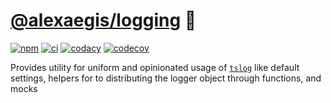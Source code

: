 # [@alexaegis/logging](https://github.com/AlexAegis/js-core/tree/master/packages/logging) 📝

[![npm](https://img.shields.io/npm/v/@alexaegis/logging/latest)](https://www.npmjs.com/package/@alexaegis/logging)
[![ci](https://github.com/AlexAegis/js-core/actions/workflows/ci.yml/badge.svg)](https://github.com/AlexAegis/js-core/actions/workflows/ci.yml)
[![codacy](https://app.codacy.com/project/badge/Grade/402dd6d7fcbd4cde86fdf8e7d948fcde)](https://www.codacy.com/gh/AlexAegis/js-core/dashboard?utm_source=github.com&utm_medium=referral&utm_content=AlexAegis/js-core&utm_campaign=Badge_Grade)
[![codecov](https://codecov.io/gh/AlexAegis/js-core/branch/master/graph/badge.svg?token=kw8ZeoPbUh)](https://codecov.io/gh/AlexAegis/js-core)

Provides utility for uniform and opinionated usage of
[`tslog`](https://github.com/fullstack-build/tslog) like default settings,
helpers for to distributing the logger object through functions, and mocks
